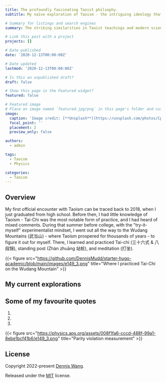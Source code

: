 ```yaml
---
title: The profoundly fascinating Taoist philsophy.
subtitle: My naïve exploration of Taoism - the intriguing ideology that has gradually influenced me in my life.

# Summary for listings and search engines
summary: The striking similarities in Taoist teachings and modern science.

# Link this post with a project
projects: []

# Date published
date: '2020-12-13T00:00:00Z'

# Date updated
lastmod: '2020-12-13T00:00:00Z'

# Is this an unpublished draft?
draft: false

# Show this page in the Featured widget?
featured: false

# Featured image
# Place an image named `featured.jpg/png` in this page's folder and customize its options here.
image:
  caption: 'Image credit: [**Unsplash**](https://unsplash.com/photos/CpkOjOcXdUY)'
  focal_point: ''
  placement: 2
  preview_only: false

authors:
  - admin

tags:
  - Taoism
  - Physics

categories:
  - Taoism
---
```


## Overview

My first official encounter with Taoism can be traced back to 2018, when I just graduated from high school. Before then, I had little knowledge of Taoism - Tai-Chi was the most notable form of practice, and I had heard of mixed comments. During that summer before college, with the "try-it-myself" experimentalist mindset, I went out all the way to the Wudang Mountains (武当山) - where Taoism prospered for thousands of years - to figure it out for myself. There, I learned and practiced Tai-chi (三十六式 & 八段锦), standing post (Zhàn zhuāng 站桩), and meditation (打坐). 

{{< figure src="https://github.com/DennisMudd/starter-hugo-academic/blob/main/images/e149_3.png" title="Where I practiced Tai-Chi on the Wudang Mountain" >}}

## My current explorations

## Some of my favourite quotes
1. 
2. 
3. 

{{< figure src="https://physics.aps.org/assets/008f1fa6-cccd-488f-99a1-8ebe1bcf41b6/e149_3.png" title="Parity violation measurement" >}}






## License

Copyright 2022-present [Dennis Wang](https://qcdenniswang.com/).

Released under the [MIT](https://github.com/wowchemy/wowchemy-hugo-modules/blob/master/LICENSE.md) license.
